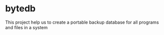 # bytedb
This project help us to create a portable backup database for all programs and files in a system
